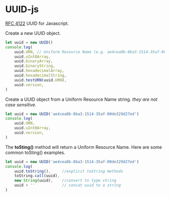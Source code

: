 # UUID-js
[RFC 4122](https://tools.ietf.org/html/rfc4122) UUID for Javascript.





Create a new UUID object.
```js
let uuid = new UUID()
console.log(
    uuid.URN, // Uniform Resource Name (e.g. ae4cea8b-8ba3-1514-35af-00de329d27ed)
    uuid.uInt8Array,
    uuid.binaryArray,
    uuid.binaryString,
    uuid.hexadecimalArray,
    uuid.hexadecimalString,
    uuid.testURN(uuid.URN),
    uuid.version,
)
```


Create a UUID object from a Uniform Resource Name string. *they are not case sensitive.*
```js
let uuid = new UUID('ae4cea8b-8ba3-1514-35af-00de329d27ed')
console.log(
    uuid.URN,
    uuid.uInt8Array,
    uuid.version,
)
```


The __toSting()__ method will return a Uniform Resource Name. Here are some common toSting() examples.
```js
let uuid = new UUID('ae4cea8b-8ba3-1514-35af-00de329d27ed')
console.log(
    uuid.toString(),     //explicit toString methods
    toString.call(uuid),
    new String(uuid),    //convert to type string
    uuid + ''            // concat uuid to a string
)
```